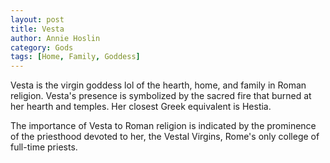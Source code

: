 ```yaml
---
layout: post
title: Vesta
author: Annie Hoslin
category: Gods
tags: [Home, Family, Goddess]
---
```

Vesta is the virgin goddess lol of the hearth, home, and family in Roman religion. Vesta's presence is symbolized by the sacred fire that burned at her hearth and temples. Her closest Greek equivalent is Hestia.

The importance of Vesta to Roman religion is indicated by the prominence of the priesthood devoted to her, the Vestal Virgins, Rome's only college of full-time priests.